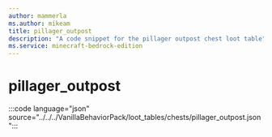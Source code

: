 ```yaml
---
author: mammerla
ms.author: mikeam
title: pillager_outpost
description: "A code snippet for the pillager outpost chest loot table"
ms.service: minecraft-bedrock-edition
---
```


# pillager_outpost

:::code language="json" source="../../../VanillaBehaviorPack/loot_tables/chests/pillager_outpost.json":::
